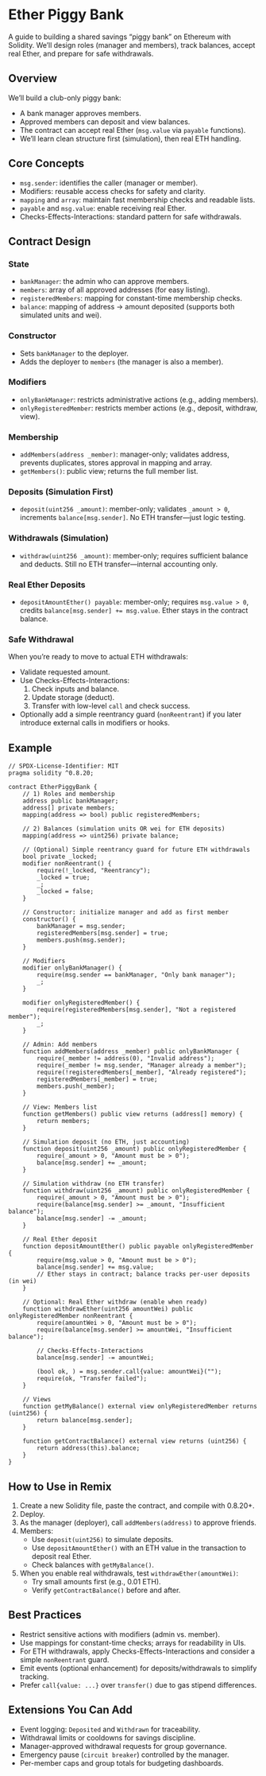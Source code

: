# Ether Piggy Bank

A guide to building a shared savings “piggy bank” on Ethereum with Solidity. We’ll design roles (manager and members), track balances, accept real Ether, and prepare for safe withdrawals.

## Overview

We’ll build a club-only piggy bank:
- A bank manager approves members.
- Approved members can deposit and view balances.
- The contract can accept real Ether (`msg.value` via `payable` functions).
- We’ll learn clean structure first (simulation), then real ETH handling.


## Core Concepts

- `msg.sender`: identifies the caller (manager or member).
- Modifiers: reusable access checks for safety and clarity.
- `mapping` and `array`: maintain fast membership checks and readable lists.
- `payable` and `msg.value`: enable receiving real Ether.
- Checks-Effects-Interactions: standard pattern for safe withdrawals.

## Contract Design

### State

- `bankManager`: the admin who can approve members.
- `members`: array of all approved addresses (for easy listing).
- `registeredMembers`: mapping for constant-time membership checks.
- `balance`: mapping of address -> amount deposited (supports both simulated units and wei).

### Constructor

- Sets `bankManager` to the deployer.
- Adds the deployer to `members` (the manager is also a member).

### Modifiers

- `onlyBankManager`: restricts administrative actions (e.g., adding members).
- `onlyRegisteredMember`: restricts member actions (e.g., deposit, withdraw, view).

### Membership

- `addMembers(address _member)`: manager-only; validates address, prevents duplicates, stores approval in mapping and array.
- `getMembers()`: public view; returns the full member list.

### Deposits (Simulation First)

- `deposit(uint256 _amount)`: member-only; validates `_amount > 0`, increments `balance[msg.sender]`. No ETH transfer—just logic testing.

### Withdrawals (Simulation)

- `withdraw(uint256 _amount)`: member-only; requires sufficient balance and deducts. Still no ETH transfer—internal accounting only.

### Real Ether Deposits

- `depositAmountEther() payable`: member-only; requires `msg.value > 0`, credits `balance[msg.sender] += msg.value`. Ether stays in the contract balance.

### Safe Withdrawal

When you’re ready to move to actual ETH withdrawals:
- Validate requested amount.
- Use Checks-Effects-Interactions:
  1) Check inputs and balance.
  2) Update storage (deduct).
  3) Transfer with low-level `call` and check success.
- Optionally add a simple reentrancy guard (`nonReentrant`) if you later introduce external calls in modifiers or hooks.

## Example

```solidity
// SPDX-License-Identifier: MIT
pragma solidity ^0.8.20;

contract EtherPiggyBank {
    // 1) Roles and membership
    address public bankManager;
    address[] private members;
    mapping(address => bool) public registeredMembers;

    // 2) Balances (simulation units OR wei for ETH deposits)
    mapping(address => uint256) private balance;

    // (Optional) Simple reentrancy guard for future ETH withdrawals
    bool private _locked;
    modifier nonReentrant() {
        require(!_locked, "Reentrancy");
        _locked = true;
        _;
        _locked = false;
    }

    // Constructor: initialize manager and add as first member
    constructor() {
        bankManager = msg.sender;
        registeredMembers[msg.sender] = true;
        members.push(msg.sender);
    }

    // Modifiers
    modifier onlyBankManager() {
        require(msg.sender == bankManager, "Only bank manager");
        _;
    }

    modifier onlyRegisteredMember() {
        require(registeredMembers[msg.sender], "Not a registered member");
        _;
    }

    // Admin: Add members
    function addMembers(address _member) public onlyBankManager {
        require(_member != address(0), "Invalid address");
        require(_member != msg.sender, "Manager already a member");
        require(!registeredMembers[_member], "Already registered");
        registeredMembers[_member] = true;
        members.push(_member);
    }

    // View: Members list
    function getMembers() public view returns (address[] memory) {
        return members;
    }

    // Simulation deposit (no ETH, just accounting)
    function deposit(uint256 _amount) public onlyRegisteredMember {
        require(_amount > 0, "Amount must be > 0");
        balance[msg.sender] += _amount;
    }

    // Simulation withdraw (no ETH transfer)
    function withdraw(uint256 _amount) public onlyRegisteredMember {
        require(_amount > 0, "Amount must be > 0");
        require(balance[msg.sender] >= _amount, "Insufficient balance");
        balance[msg.sender] -= _amount;
    }

    // Real Ether deposit
    function depositAmountEther() public payable onlyRegisteredMember {
        require(msg.value > 0, "Amount must be > 0");
        balance[msg.sender] += msg.value;
        // Ether stays in contract; balance tracks per-user deposits (in wei)
    }

    // Optional: Real Ether withdraw (enable when ready)
    function withdrawEther(uint256 amountWei) public onlyRegisteredMember nonReentrant {
        require(amountWei > 0, "Amount must be > 0");
        require(balance[msg.sender] >= amountWei, "Insufficient balance");

        // Checks-Effects-Interactions
        balance[msg.sender] -= amountWei;

        (bool ok, ) = msg.sender.call{value: amountWei}("");
        require(ok, "Transfer failed");
    }

    // Views
    function getMyBalance() external view onlyRegisteredMember returns (uint256) {
        return balance[msg.sender];
    }

    function getContractBalance() external view returns (uint256) {
        return address(this).balance;
    }
}
```

## How to Use in Remix

1. Create a new Solidity file, paste the contract, and compile with 0.8.20+.
2. Deploy.
3. As the manager (deployer), call `addMembers(address)` to approve friends.
4. Members:
   - Use `deposit(uint256)` to simulate deposits.
   - Use `depositAmountEther()` with an ETH value in the transaction to deposit real Ether.
   - Check balances with `getMyBalance()`.
5. When you enable real withdrawals, test `withdrawEther(amountWei)`:
   - Try small amounts first (e.g., 0.01 ETH).
   - Verify `getContractBalance()` before and after.

## Best Practices

- Restrict sensitive actions with modifiers (admin vs. member).
- Use mappings for constant-time checks; arrays for readability in UIs.
- For ETH withdrawals, apply Checks-Effects-Interactions and consider a simple `nonReentrant` guard.
- Emit events (optional enhancement) for deposits/withdrawals to simplify tracking.
- Prefer `call{value: ...}` over `transfer()` due to gas stipend differences.

## Extensions You Can Add

- Event logging: `Deposited` and `Withdrawn` for traceability.
- Withdrawal limits or cooldowns for savings discipline.
- Manager-approved withdrawal requests for group governance.
- Emergency pause (`circuit breaker`) controlled by the manager.
- Per-member caps and group totals for budgeting dashboards.

